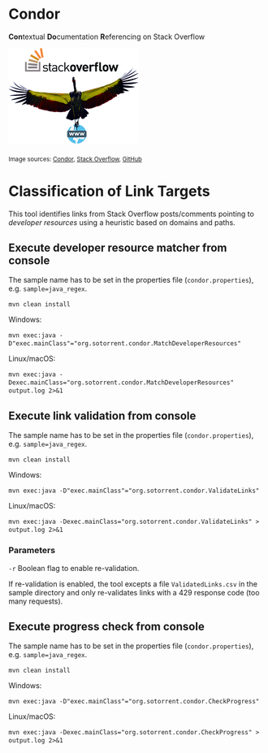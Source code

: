 # Condor

**Con**textual **Do**cumentation **R**eferencing on Stack Overflow

[![logo](doc/logo_transparent_small.png "condor logo")](doc/logo_transparent.png)

<sub>Image sources: [Condor](https://pixabay.com/de/condor-vogel-himmel-tier-fliegen-2332750/), [Stack Overflow](https://en.wikipedia.org/wiki/Stack_Overflow#/media/File:Stack_Overflow_logo.svg), [GitHub](https://de.wikipedia.org/wiki/GitHub#/media/File:GitHub_logo_2013.svg)</sub> 

# Classification of Link Targets

This tool identifies links from Stack Overflow posts/comments pointing to *developer resources* using a heuristic based on domains and paths.

## Execute developer resource matcher from console

The sample name has to be set in the properties file (`condor.properties`), e.g. `sample=java_regex`.

    mvn clean install

Windows:

    mvn exec:java -D"exec.mainClass"="org.sotorrent.condor.MatchDeveloperResources"

Linux/macOS:

    mvn exec:java -Dexec.mainClass="org.sotorrent.condor.MatchDeveloperResources" output.log 2>&1

## Execute link validation from console

The sample name has to be set in the properties file (`condor.properties`), e.g. `sample=java_regex`.

    mvn clean install

Windows:

    mvn exec:java -D"exec.mainClass"="org.sotorrent.condor.ValidateLinks"

Linux/macOS:

    mvn exec:java -Dexec.mainClass="org.sotorrent.condor.ValidateLinks" > output.log 2>&1

### Parameters

`-r` Boolean flag to enable re-validation.

If re-validation is enabled, the tool excepts a file `ValidatedLinks.csv` in the sample directory and only re-validates
links with a 429 response code (too many requests).

## Execute progress check from console

The sample name has to be set in the properties file (`condor.properties`), e.g. `sample=java_regex`.

    mvn clean install

Windows:

    mvn exec:java -D"exec.mainClass"="org.sotorrent.condor.CheckProgress"

Linux/macOS:

    mvn exec:java -Dexec.mainClass="org.sotorrent.condor.CheckProgress" > output.log 2>&1

